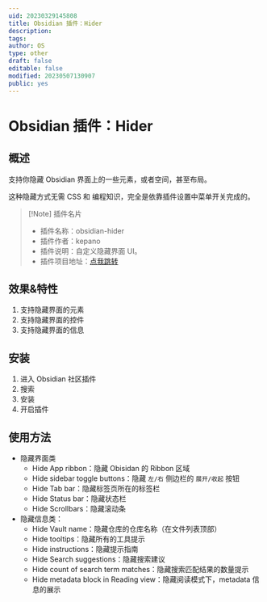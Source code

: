 ```yaml
---
uid: 20230329145808
title: Obsidian 插件：Hider
description: 
tags: 
author: OS
type: other
draft: false
editable: false
modified: 20230507130907
public: yes
---
```


# Obsidian 插件：Hider

## 概述

支持你隐藏 Obsidian 界面上的一些元素，或者空间，甚至布局。

这种隐藏方式无需 CSS 和 编程知识，完全是依靠插件设置中菜单开关完成的。

> [!Note] 插件名片
> - 插件名称：obsidian-hider
> - 插件作者：kepano
> - 插件说明：自定义隐藏界面 UI。
> - 插件项目地址：[点我跳转](https://github.com/kepano/obsidian-hider)

## 效果&特性

1. 支持隐藏界面的元素
2. 支持隐藏界面的控件
3. 支持隐藏界面的信息

## 安装

1. 进入 Obsidian 社区插件
2. 搜索
3. 安装
4. 开启插件

## 使用方法

- 隐藏界面类
	- Hide App ribbon：隐藏 Obisidan 的 Ribbon 区域
	- Hide sidebar toggle buttons：隐藏 `左/右` 侧边栏的 `展开/收起` 按钮
	- Hide Tab bar：隐藏标签页所在的标签栏
	- Hide Status bar：隐藏状态栏
	- Hide Scrollbars：隐藏滚动条
- 隐藏信息类：
	- Hide Vault name：隐藏仓库的仓库名称（在文件列表顶部）
	- Hide tooltips：隐藏所有的工具提示
	- Hide instructions：隐藏提示指南
	- Hide Search suggestions：隐藏搜索建议
	- Hide count of search term matches：隐藏搜索匹配结果的数量提示
	- Hide metadata block in Reading view：隐藏阅读模式下，metadata 信息的展示
